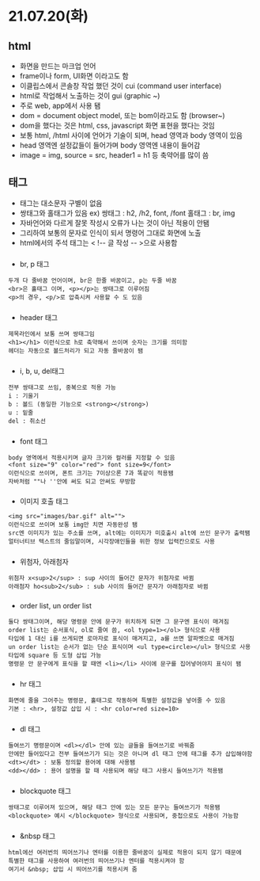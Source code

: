 # 21.07.20(화)
## html
- 화면을 만드는 마크업 언어
- frame이나 form, UI화면 이라고도 함
- 이클립스에서 콘솔창 작업 했던 것이 cui (command user interface)
- html로 작업해서 노출하는 것이 gui (graphic ~)
- 주로 web, app에서 사용 됌
- dom = document object model, 또는 bom이라고도 함 (browser~)
- dom을 했다는 것은 html, css, javascript 화면 표현을 했다는 것임
- 보통 html, /html 사이에 언어가 기술이 되며, head 영역과 body 영역이 있음
- head 영역엔 설정값들이 들어가며 body 영역엔 내용이 들어감
- image = img, source = src, header1 = h1 등 축약어를 많이 씀
###
## 태그
- 태그는 대소문자 구별이 없음
- 쌍태그와 홀태그가 있음 ex) 쌍태그 : h2, /h2, font, /font 홀태그 : br, img
- 자바언어와 다르게 잘못 작성시 오류가 나는 것이 아닌 적용이 안됌
- 그리하여 보통의 문자로 인식이 되서 명령어 그대로 화면에 노출
- html에서의 주석 태그는 < !-- 글 작성 -- >으로 사용함
###
-  br, p 태그
```
두개 다 줄바꿈 언어이며, br은 한줄 바꿈이고, p는 두줄 바꿈
<br>은 홀태그 이며, <p></p>는 쌍태그로 이루어짐
<p>의 경우, <p/>로 압축시켜 사용할 수 도 있음
```
###
- header 태그
```
제목라인에서 보통 쓰며 쌍태그임
<h1></h1> 이런식으로 h로 축약해서 쓰이며 숫자는 크기를 의미함
헤더는 자동으로 볼드처리가 되고 자동 줄바꿈이 됌
```
###
- i, b, u, del태그
```
전부 쌍태그로 쓰임, 중복으로 적용 가능
i : 기울기
b : 볼드 (동일한 기능으로 <strong></strong>)
u : 밑줄
del : 취소선
```
###
- font 태그
```
body 영역에서 적용시키며 글자 크기와 컬러를 지정할 수 있음
<font size="9" color="red"> font size=9</font>
이런식으로 쓰이며, 폰트 크기는 7이상으론 7과 똑같이 적용됌
자바처럼 ""나 ''안에 써도 되고 안써도 무방함
```
###
- 이미지 호출 태그
```
<img src="images/bar.gif" alt="">
이런식으로 쓰이며 보통 img만 치면 자동완성 됌
src엔 이미지가 있는 주소를 쓰며, alt에는 이미지가 미호출시 alt에 쓰인 문구가 출력됌
얼터너티브 텍스트의 줄임말이며, 시각장애인들을 위한 정보 입력칸으로도 사용
```
###
- 위첨자, 아래첨자
```
위첨자 x<sup>2</sup> : sup 사이의 들어간 문자가 위첨자로 바뀜
아래첨자 ho<sub>2</sub> : sub 사이의 들어간 문자가 아래첨자로 바뀜
```
###
- order list, un order list
```
둘다 쌍태그이며, 해당 명령문 안에 문구가 위치하게 되면 그 문구엔 표식이 매겨짐
order list는 순서표식, ol로 줄여 씀, <ol type=1></ol> 형식으로 사용
타입에 1 대신 i를 쓰게되면 로마자로 표식이 매겨지고, a를 쓰면 알파벳으로 매겨짐
un order list는 순서가 없는 단순 표식이며 <ul type=circle></ul> 형식으로 사용
타입에 square 등 도형 삽입 가능
명령문 안 문구에게 표식을 할 때엔 <li></li> 사이에 문구를 집어넣어야지 표식이 됌
```
###
- hr 태그
```
화면에 줄을 그어주는 명령문, 홀태그로 작동하며 특별한 설정값을 넣어줄 수 있음
기본 : <hr>, 설정값 삽입 시 : <hr color=red size=10>
```
###
- dl 태그
```
들여쓰기 명령문이며 <dl></dl> 안에 있는 글들을 들여쓰기로 바꿔줌
안에만 들어있다고 전부 들여쓰기가 되는 것은 아니며 dl 태그 안에 태그를 추가 삽입해야함
<dt></dt> : 보통 정의할 용어에 대해 사용됌
<dd></dd> : 용어 설명을 할 때 사용되며 해당 태그 사용시 들여쓰기가 적용됌
```
###
- blockquote 태그
```
쌍태그로 이루어져 있으며, 해당 태그 안에 있는 모든 문구는 들여쓰기가 적용됌
<blockquote> 예시 </blockquote> 형식으로 사용되며, 중첩으로도 사용이 가능함
```
###
- &nbsp 태그
```
html에선 여러번의 띄어쓰기나 엔터를 이용한 줄바꿈이 실제로 적용이 되지 않기 때문에
특별한 태그를 사용하여 여러번의 띄어쓰기나 엔터를 적용시켜야 함
여기서 &nbsp; 삽입 시 띄어쓰기를 적용시켜 줌
```
